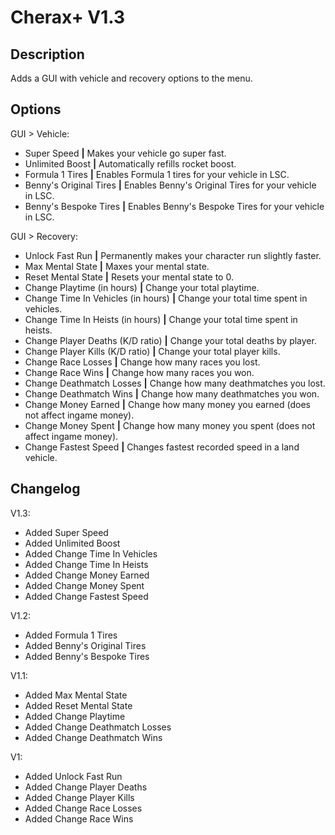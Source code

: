# Cherax+ V1.3

## Description

Adds a GUI with vehicle and recovery options to the menu.

## Options

GUI > Vehicle:
- Super Speed **|** Makes your vehicle go super fast.
- Unlimited Boost **|** Automatically refills rocket boost.
- Formula 1 Tires **|** Enables Formula 1 tires for your vehicle in LSC.
- Benny's Original Tires **|** Enables Benny's Original Tires for your vehicle in LSC.
- Benny's Bespoke Tires **|** Enables Benny's Bespoke Tires for your vehicle in LSC.

GUI > Recovery:
- Unlock Fast Run **|** Permanently makes your character run slightly faster.
- Max Mental State **|** Maxes your mental state.
- Reset Mental State **|** Resets your mental state to 0.
- Change Playtime (in hours) **|** Change your total playtime.
- Change Time In Vehicles (in hours) **|** Change your total time spent in vehicles.
- Change Time In Heists (in hours) **|** Change your total time spent in heists.
- Change Player Deaths (K/D ratio) **|** Change your total deaths by player.
- Change Player Kills (K/D ratio) **|** Change your total player kills.
- Change Race Losses **|** Change how many races you lost.
- Change Race Wins **|** Change how many races you won.
- Change Deathmatch Losses **|** Change how many deathmatches you lost.
- Change Deathmatch Wins **|** Change how many deathmatches you won.
- Change Money Earned **|** Change how many money you earned (does not affect ingame money).
- Change Money Spent **|** Change how many money you spent (does not affect ingame money).
- Change Fastest Speed **|** Changes fastest recorded speed in a land vehicle.

## Changelog

V1.3:
- Added Super Speed
- Added Unlimited Boost
- Added Change Time In Vehicles
- Added Change Time In Heists
- Added Change Money Earned
- Added Change Money Spent
- Added Change Fastest Speed

V1.2:
- Added Formula 1 Tires
- Added Benny's Original Tires
- Added Benny's Bespoke Tires

V1.1:
- Added Max Mental State
- Added Reset Mental State
- Added Change Playtime
- Added Change Deathmatch Losses
- Added Change Deathmatch Wins

V1:
- Added Unlock Fast Run
- Added Change Player Deaths
- Added Change Player Kills
- Added Change Race Losses
- Added Change Race Wins
